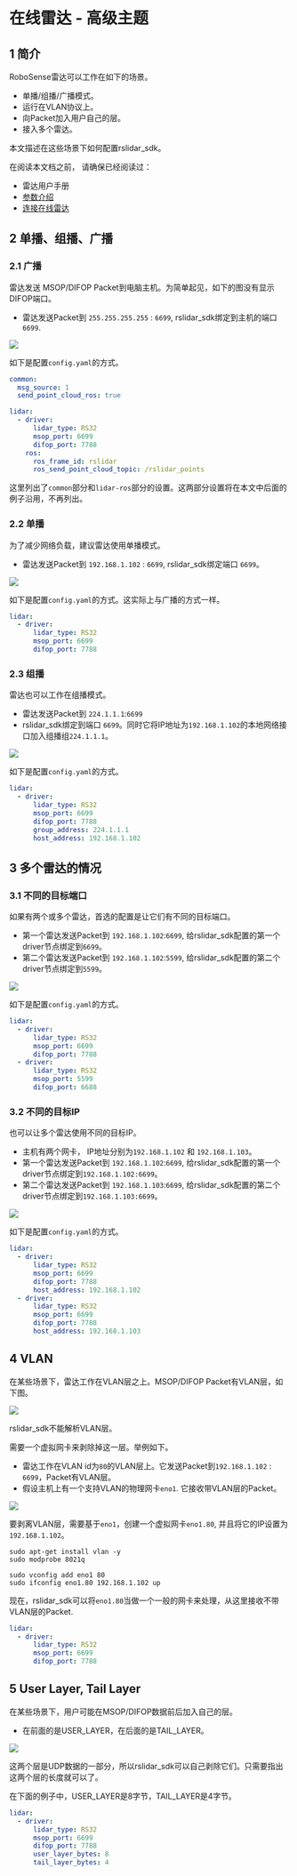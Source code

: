 # 在线雷达 - 高级主题

## 1 简介

RoboSense雷达可以工作在如下的场景。

+ 单播/组播/广播模式。
+ 运行在VLAN协议上。
+ 向Packet加入用户自己的层。
+ 接入多个雷达。

本文描述在这些场景下如何配置rslidar_sdk。

在阅读本文档之前， 请确保已经阅读过：
+ 雷达用户手册 
+ [参数介绍](../intro/parameter_intro_CN.md) 
+ [连接在线雷达](./how_to_decode_online_lidar_CN.md)

## 2 单播、组播、广播

### 2.1 广播

雷达发送 MSOP/DIFOP Packet到电脑主机。为简单起见，如下的图没有显示DIFOP端口。
+ 雷达发送Packet到 `255.255.255.255` : `6699`, rslidar_sdk绑定到主机的端口 `6699`.

![](./img/12_broadcast.png)

如下是配置`config.yaml`的方式。

```yaml
common:
  msg_source: 1                                       
  send_point_cloud_ros: true                            

lidar:
  - driver:
      lidar_type: RS32           
      msop_port: 6699             
      difop_port: 7788            
    ros:
      ros_frame_id: rslidar           
      ros_send_point_cloud_topic: /rslidar_points     
```

这里列出了`common`部分和`lidar-ros`部分的设置。这两部分设置将在本文中后面的例子沿用，不再列出。

### 2.2 单播

为了减少网络负载，建议雷达使用单播模式。
+ 雷达发送Packet到 `192.168.1.102` : `6699`, rslidar_sdk绑定端口 `6699`。

![](./img/12_unicast.png)

如下是配置`config.yaml`的方式。这实际上与广播的方式一样。

```yaml
lidar:
  - driver:
      lidar_type: RS32           
      msop_port: 6699             
      difop_port: 7788            
```

### 2.3 组播

雷达也可以工作在组播模式。
+ 雷达发送Packet到 `224.1.1.1`:`6699` 
+ rslidar_sdk绑定到端口 `6699`。同时它将IP地址为`192.168.1.102`的本地网络接口加入组播组`224.1.1.1`。

![](./img/12_multicast.png)

如下是配置`config.yaml`的方式。

```yaml
lidar:
  - driver:
      lidar_type: RS32           
      msop_port: 6699             
      difop_port: 7788
      group_address: 224.1.1.1
      host_address: 192.168.1.102
```

## 3 多个雷达的情况

### 3.1 不同的目标端口

如果有两个或多个雷达，首选的配置是让它们有不同的目标端口。
+ 第一个雷达发送Packet到 `192.168.1.102`:`6699`, 给rslidar_sdk配置的第一个driver节点绑定到`6699`。
+ 第二个雷达发送Packet到 `192.168.1.102`:`5599`, 给rslidar_sdk配置的第二个driver节点绑定到`5599`。

![](./img/12_multi_lidars_port.png)

如下是配置`config.yaml`的方式。

```yaml
lidar:
  - driver:
      lidar_type: RS32           
      msop_port: 6699             
      difop_port: 7788
  - driver:
      lidar_type: RS32           
      msop_port: 5599
      difop_port: 6688
```

### 3.2 不同的目标IP

也可以让多个雷达使用不同的目标IP。
+ 主机有两个网卡， IP地址分别为`192.168.1.102` 和 `192.168.1.103`。
+ 第一个雷达发送Packet到 `192.168.1.102`:`6699`, 给rslidar_sdk配置的第一个driver节点绑定到`192.168.1.102:6699`。
+ 第二个雷达发送Packet到 `192.168.1.103`:`6699`, 给rslidar_sdk配置的第二个driver节点绑定到`192.168.1.103:6699`。

![](./img/12_multi_lidars_ip.png)

如下是配置`config.yaml`的方式。

```yaml
lidar:
  - driver:
      lidar_type: RS32           
      msop_port: 6699             
      difop_port: 7788
      host_address: 192.168.1.102
  - driver:
      lidar_type: RS32           
      msop_port: 6699
      difop_port: 7788
      host_address: 192.168.1.103
```

## 4 VLAN

在某些场景下，雷达工作在VLAN层之上。MSOP/DIFOP Packet有VLAN层，如下图。

![](./img/12_vlan_layer.png)

rslidar_sdk不能解析VLAN层。

需要一个虚拟网卡来剥除掉这一层。举例如下。

+ 雷达工作在VLAN id为`80`的VLAN层上。它发送Packet到`192.168.1.102` : `6699`，Packet有VLAN层。
+ 假设主机上有一个支持VLAN的物理网卡`eno1`. 它接收带VLAN层的Packet。

![](../img/12_vlan.png)

要剥离VLAN层，需要基于`eno1`，创建一个虚拟网卡`eno1.80`, 并且将它的IP设置为`192.168.1.102`。

```shell
sudo apt-get install vlan -y
sudo modprobe 8021q

sudo vconfig add eno1 80
sudo ifconfig eno1.80 192.168.1.102 up
```

现在，rslidar_sdk可以将`eno1.80`当做一个一般的网卡来处理，从这里接收不带VLAN层的Packet.

```yaml
lidar:
  - driver:
      lidar_type: RS32           
      msop_port: 6699             
      difop_port: 7788            
```

## 5 User Layer, Tail Layer 

在某些场景下，用户可能在MSOP/DIFOP数据前后加入自己的层。
+ 在前面的是USER_LAYER，在后面的是TAIL_LAYER。

![](./img/12_user_layer.png)

这两个层是UDP数据的一部分，所以rslidar_sdk可以自己剥除它们。只需要指出这两个层的长度就可以了。

在下面的例子中，USER_LAYER是8字节，TAIL_LAYER是4字节。

```yaml
lidar:
  - driver:
      lidar_type: RS32           
      msop_port: 6699             
      difop_port: 7788
      user_layer_bytes: 8
      tail_layer_bytes: 4      
```

